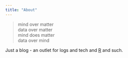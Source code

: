 ```yaml
---
title: "About"
---
```



> mind over matter <br> 
> data over matter <br>
> mind does matter <br>
> data over mind <br>


Just a blog - an outlet for logs and tech and [R](https://cran.r-project.org/) and such. 
